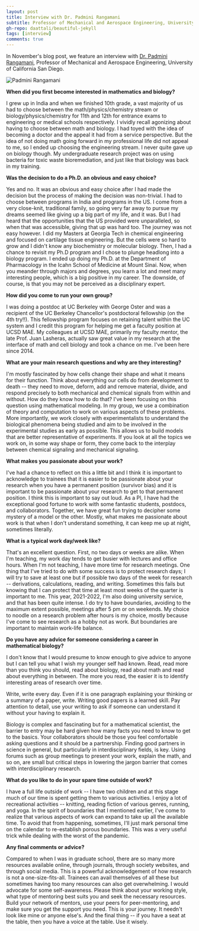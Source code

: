 ```yaml
---
layout: post
title: Interview with Dr. Padmini Rangamani
subtitle: Professor of Mechanical and Aerospace Engineering, University of California San Diego
gh-repo: daattali/beautiful-jekyll
tags: [interview]
comments: true
---
```


In November's blog post, we feature an interview with [Dr. Padmini Rangamani](https://sites.google.com/eng.ucsd.edu/prangamani/home?authuser=0), Professor of Mechanical and Aerospace Engineering, University of California San Diego.

<img src="https://smb-celldevbio.github.io/uploads/blog_images/rangamani/padmini.jpeg" alt="Padmini Rangamani" style="display: block; margin-left: auto; margin-right: auto;" />

**When did you first become interested in mathematics and biology?**

I grew up in India and when we finished 10th grade, a vast majority of us had to choose between the math/physics/chemistry stream or biology/physics/chemistry for 11th and 12th for entrance exams to engineering or medical schools respectively. I vividly recall agonizing about having to choose between math and biology. I had toyed with the idea of becoming a doctor and the appeal it had from a service perspective. But the idea of not doing math going forward in my professional life did not appeal to me, so I ended up choosing the engineering stream. I never quite gave up on biology though. My undergraduate research project was on using bacteria for toxic waste bioremediation, and just like that biology was back in my training.

**Was the decision to do a Ph.D. an obvious and easy choice?**

Yes and no. It was an obvious and easy choice after I had made the decision but the process of making the decision was non-trivial. I had to choose between programs in India and programs in the US. I come from a very close-knit, traditional family, so going very far away to pursue my dreams seemed like giving up a big part of my life, and it was. But I had heard that the opportunities that the US provided were unparalleled, so when that was accessible, giving that up was hard too. The journey was not easy however. I did my Masters at Georgia Tech in chemical engineering and focused on cartilage tissue engineering. But the cells were so hard to grow and I didn't know any biochemistry or molecular biology. Then, I had a chance to revisit my Ph.D program and I chose to plunge headlong into a biology program. I ended up doing my Ph.D. at the Department of Pharmacology in the Icahn School of Medicine at Mount Sinai. Now, when you meander through majors and degrees, you learn a lot and meet many interesting people, which is a big positive in my career. The downside, of course, is that you may not be perceived as a disciplinary expert.

**How did you come to run your own group?**

I was doing a postdoc at UC Berkeley with George Oster and was a recipient of the UC Berkeley Chancellor's postdoctoral fellowship (on the 4th try!!). This fellowship program focuses on retaining talent within the UC system and I credit this program for helping me get a faculty position at UCSD MAE. My colleagues at UCSD MAE, primarily my faculty mentor, the late Prof. Juan Lasheras, actually saw great value in my research at the interface of math and cell biology and took a chance on me. I've been here since 2014. 

**What are your main research questions and why are they interesting?**

I'm mostly fascinated by how cells change their shape and what it means for their function. Think about everything our cells do from development to death -- they need to move, deform, add and remove material, divide, and respond precisely to both mechanical and chemical signals from within and without. How do they know how to do that? I've been focusing on this question using mathematical modeling. In my group, we use a combination of theory and computation to work on various aspects of these problems. More importantly, we work closely with experimentalists to understand the biological phenomena being studied and aim to be involved in the experimental studies as early as possible. This allows us to build models that are better representative of experiments. If you look at all the topics we work on, in some way shape or form, they come back to the interplay between chemical signaling and mechanical signaling. 

**What makes you passionate about your work?**

I've had a chance to reflect on this a little bit and I think it is important to acknowledge to trainees that it is easier to be passionate about your research when you have a permanent position (survivor bias) and it is important to be passionate about your research to get to that permanent position. I think this is important to say out loud. As a PI, I have had the exceptional good fortune to work with some fantastic students, postdocs, and collaborators. Together, we have great fun trying to decipher some mystery of a model or the other. Mostly, what makes me passionate about work is that when I don't understand something, it can keep me up at night, sometimes literally. 

**What is a typical work day/week like?**

That's an excellent question. First, no two days or weeks are alike. When I'm teaching, my work day tends to get busier with lectures and office hours. When I'm not teaching, I have more time for research meetings. One thing that I've tried to do with some success is to protect research days; I will try to save at least one but if possible two days of the week for research -- derivations, calculations, reading, and writing. Sometimes this fails but knowing that I can protect that time at least most weeks of the quarter is important to me. This year, 2021-2022, I'm also doing university service, and that has been quite intense. I do try to have boundaries, avoiding to the maximum extent possible, meetings after 5 pm or on weekends. My choice to noodle on a research problem after hours is my choice, mostly because I've come to see research as a hobby not as work. But boundaries are important to maintain work-life balance. 

**Do you have any advice for someone considering a career in mathematical biology?**

I don't know that I would presume to know enough to give advice to anyone but I can tell you what I wish my younger self had known. Read, read more than you think you should, read about biology, read about math and read about everything in between. The more you read, the easier it is to identify interesting areas of research over time. 

Write, write every day. Even if it is one paragraph explaining your thinking or a summary of a paper, write. Writing good papers is a learned skill. Pay attention to detail, use your writing to ask if someone can understand it without your having to explain it.

Biology is complex and fascinating but for a mathematical scientist, the barrier to entry may be hard given how many facts you need to know to get to the basics. Your collaborators should be those you feel comfortable asking questions and it should be a partnership. Finding good partners in science in general, but particularly in interdisciplinary fields, is key. Using forums such as group meetings to present your work, explain the math, and so on, are small but critical steps in lowering the jargon barrier that comes with interdisciplinary research. 

**What do you like to do in your spare time outside of work?**

I have a full life outside of work -- I have two children and at this stage much of our time is spent getting them to various activities. I enjoy a lot of recreational activities -- knitting, reading fiction of various genres, running, and yoga. In the  spirit of boundaries that I mentioned earlier, I've come to realize that various aspects of work can expand to take up all the available time. To avoid that from happening, sometimes, I'll just mark personal time on the calendar to re-establish porous boundaries. This was a very useful trick while dealing with the worst of the pandemic. 

**Any final comments or advice?**

Compared to when I was in graduate school, there are so many more resources available online, through journals, through society websites, and through social media. This is a powerful acknowledgement of how research is not a one-size-fits-all. Trainees can avail themselves of all these but sometimes having too many resources can also get overwhelming. I would advocate for some self-awareness. Please think about your working style, what type of mentoring best suits you and seek the necessary resources. Build your network of mentors, use your peers for peer-mentoring, and make sure you get the support you need. This is your journey. It needn't look like mine or anyone else's. And the final thing -- if you have a seat at the table, then you have a voice at the table. Use it wisely. 
